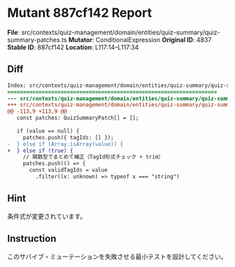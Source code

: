 # Mutant 887cf142 Report

**File**: src/contexts/quiz-management/domain/entities/quiz-summary/quiz-summary-patches.ts
**Mutator**: ConditionalExpression
**Original ID**: 4837
**Stable ID**: 887cf142
**Location**: L117:14–L117:34

## Diff

```diff
Index: src/contexts/quiz-management/domain/entities/quiz-summary/quiz-summary-patches.ts
===================================================================
--- src/contexts/quiz-management/domain/entities/quiz-summary/quiz-summary-patches.ts	original
+++ src/contexts/quiz-management/domain/entities/quiz-summary/quiz-summary-patches.ts	mutated #4837
@@ -113,9 +113,9 @@
   const patches: QuizSummaryPatch[] = [];
 
   if (value == null) {
     patches.push({ tagIds: [] });
-  } else if (Array.isArray(value)) {
+  } else if (true) {
     // 関数型でまとめて補正（TagId形式チェック + trim）
     patches.push(() => {
       const validTagIds = value
         .filter((x: unknown) => typeof x === "string")
```

## Hint

条件式が変更されています。

## Instruction

このサバイブ・ミューテーションを失敗させる最小テストを設計してください。
